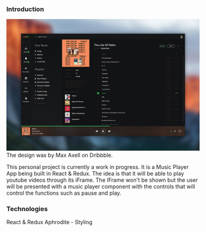 ### Introduction

![alt text](./v1_ma_spotify_album_full.jpg "Final")
The design was by Max Axell on Dribbble.


This personal project is currently a work in progress. It is a Music Player App being built in React & Redux. The idea is that it will be able to play youtube videos through its iFrame. The IFrame won't be shown but the user will be presented with a music player component with the controls that will control the functions such as pause and play. 

### Technologies
React & Redux
Aphrodite - Styling
